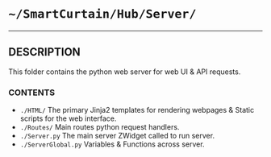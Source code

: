 # `~/SmartCurtain/Hub/Server/`

---

## DESCRIPTION
This folder contains the python web server for web UI & API requests.

### CONTENTS
- `./HTML/` The primary Jinja2 templates for rendering webpages & Static scripts for the web interface.
- `./Routes/` Main routes python request handlers.
- `./Server.py` The main server ZWidget called to run server.
- `./ServerGlobal.py` Variables & Functions across server.
